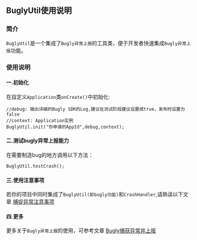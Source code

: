 ## BuglyUtil使用说明

### 简介
`BuglyUtil`是一个集成了`Bugly异常上报`的工具类，便于开发者快速集成`Bugly异常上报`功能。

### 使用说明
#### 一.初始化
在自定义`Application`类`onCreate()`中初始化:
```
//debug: 输出详细的Bugly SDK的Log,建议在测试阶段建议设置成true，发布时设置为false
//context: Application实例
BuglyUtil.init("你申请的AppId",debug,context);
```
#### 二.测试bugly异常上报能力
在需要制造bug的地方调用以下方法：
```
BuglyUtil.testCrash();
```
#### 三.使用注意事项
若你的项目中同时集成了`BuglyUtil(即bugly功能)`和`CrashHandler`,请熟读以下文章
[捕捉异常注意事项](https://github.com/ShaoqiangPei/CrashPro/blob/master/read/%E6%8D%95%E6%8D%89%E5%BC%82%E5%B8%B8%E6%B3%A8%E6%84%8F%E4%BA%8B%E9%A1%B9.md)
#### 四.更多
更多关于`Bugly异常上报`的使用，可参考文章
[Bugly捕获异常并上报](https://www.jianshu.com/p/98ce4475736d)

